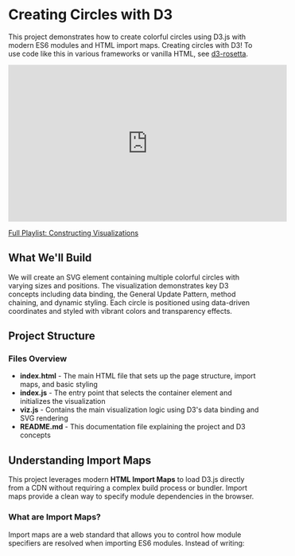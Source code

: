# Creating Circles with D3

This project demonstrates how to create colorful circles
using D3.js with modern ES6 modules and HTML import maps.
Creating circles with D3! To use code like this in various
frameworks or vanilla HTML, see
[d3-rosetta](https://github.com/curran/d3-rosetta).

<iframe width="560" height="315" src="https://www.youtube-nocookie.com/embed/4DEx2M0auMc?si=L7JAtcLJQ6ieIt8c" title="YouTube video player" frameborder="0" allow="accelerometer; autoplay; clipboard-write; encrypted-media; gyroscope; picture-in-picture; web-share" referrerpolicy="strict-origin-when-cross-origin" allowfullscreen></iframe>

[Full Playlist: Constructing Visualizations](https://www.youtube.com/playlist?list=PL9yYRbwpkykthTFJl9vYr_C0FCjRIn_7G)

## What We'll Build

We will create an SVG element containing multiple colorful
circles with varying sizes and positions. The visualization
demonstrates key D3 concepts including data binding, the
General Update Pattern, method chaining, and dynamic
styling. Each circle is positioned using data-driven
coordinates and styled with vibrant colors and transparency
effects.

## Project Structure

### Files Overview

- **index.html** - The main HTML file that sets up the page
  structure, import maps, and basic styling
- **index.js** - The entry point that selects the container
  element and initializes the visualization
- **viz.js** - Contains the main visualization logic using
  D3's data binding and SVG rendering
- **README.md** - This documentation file explaining the
  project and D3 concepts

## Understanding Import Maps

This project leverages modern **HTML Import Maps** to load
D3.js directly from a CDN without requiring a complex build
process or bundler. Import maps provide a clean way to
specify module dependencies in the browser.

### What are Import Maps?

Import maps are a web standard that allows you to control
how module specifiers are resolved when importing ES6
modules. Instead of writing: